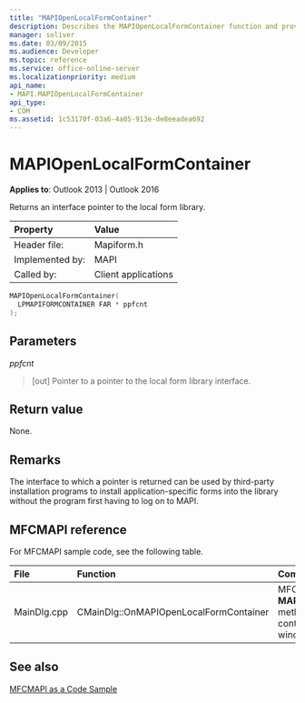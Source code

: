```yaml
---
title: "MAPIOpenLocalFormContainer"
description: Describes the MAPIOpenLocalFormContainer function and provides syntax, parameters, return value, remarks, and MFCMAPI reference.
manager: soliver
ms.date: 03/09/2015
ms.audience: Developer
ms.topic: reference
ms.service: office-online-server
ms.localizationpriority: medium
api_name:
- MAPI.MAPIOpenLocalFormContainer
api_type:
- COM
ms.assetid: 1c53170f-03a6-4a05-913e-de8eeadea692
---
```


# MAPIOpenLocalFormContainer

  
  
**Applies to**: Outlook 2013 | Outlook 2016 
  
Returns an interface pointer to the local form library. 
  
|Property|Value|
|:-----|:-----|
|Header file:  <br/> |Mapiform.h  <br/> |
|Implemented by:  <br/> |MAPI  <br/> |
|Called by:  <br/> |Client applications  <br/> |
   
```cpp
MAPIOpenLocalFormContainer(
  LPMAPIFORMCONTAINER FAR * ppfcnt
);
```

## Parameters

 _ppfcnt_
  
> [out] Pointer to a pointer to the local form library interface.
    
## Return value

None.
  
## Remarks

The interface to which a pointer is returned can be used by third-party installation programs to install application-specific forms into the library without the program first having to log on to MAPI. 
  
## MFCMAPI reference

For MFCMAPI sample code, see the following table.
  
|**File**|**Function**|**Comment**|
|:-----|:-----|:-----|
|MainDlg.cpp  <br/> |CMainDlg::OnMAPIOpenLocalFormContainer  <br/> |MFCMAPI uses the **MAPIOpenLocalFormContainer** method to open the local form container to render in a new window. |
   
## See also



[MFCMAPI as a Code Sample](mfcmapi-as-a-code-sample.md)

